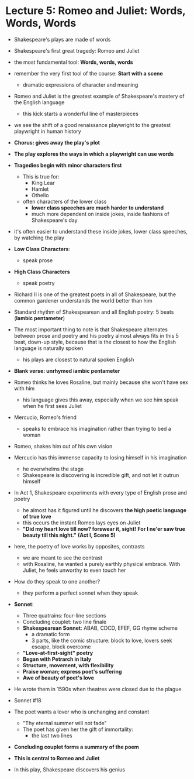 # Lecture 5: Romeo and Juliet: Words, Words, Words

- Shakespeare's plays are made of words
- Shakespeare's first great tragedy: Romeo and Juliet

- the most fundamental tool: **Words, words, words**
- remember the very first tool of the course: **Start with a scene**
  - dramatic expressions of character and meaning
- Romeo and Juliet is the greatest example of Shakespeare's mastery of the English language
  - this kick starts a wonderful line of masterpieces
- we see the shift of a good renaissance playwright to the greatest playwright in human history
- **Chorus: gives away the play's plot**
- **The play explores the ways in which a playwright can use words**
- **Tragedies begin with minor characters first**
  - This is true for:
    - King Lear
    - Hamlet
    - Othello
  - often characters of the lower class
    - **lower class speeches are much harder to understand**
    - much more dependent on inside jokes, inside fashions of Shakespeare's day
- it's often easier to understand these inside jokes, lower class speeches, by watching the play
- **Low Class Characters**:
  - speak prose
- **High Class Characters**
  - speak poetry
- Richard II is one of the greatest poets in all of Shakespeare, but the common gardener understands the world better than him
- Standard rhythm of Shakespearean and all English poetry: 5 beats (**Iambic pentameter**)
- The most important thing to note is that Shakespeare alternates between prose and poetry and his poetry almost always fits in this 5 beat, down-up style, because that is the closest to how the English language is naturally spoken
  - his plays are closest to natural spoken English

- **Blank verse: unrhymed iambic pentameter**
- Romeo thinks he loves Rosaline, but mainly because she won't have sex with him
  - his language gives this away, especially when we see him speak when he first sees Juliet
- Mercucio, Romeo's friend
  - speaks to embrace his imagination rather than trying to bed a woman
- Romeo, shakes him out of his own vision
- Mercucio has this immense capacity to losing himself in his imagination
  - he overwhelms the stage
  - Shakespeare is discovering is incredible gift, and not let it outrun himself
- In Act 1, Shakespeare experiments with every type of English prose and poetry
  - he almost has it figured until he discovers **the high poetic language of true love**
  - this occurs the instant Romeo lays eyes on Juliet
  - **"Did my heart love till now? forswear it, sight!**
    **For I ne'er saw true beauty till this night."**
    **(Act I, Scene 5)**
- here, the poetry of love works by opposites, contrasts
  - we are meant to see the contrast
  - with Rosaline, he wanted a purely earthly physical embrace. With Juliet, he feels unworthy to even touch her
- How do they speak to one another?
  - they perform a perfect sonnet when they speak
- **Sonnet**:
  - Three quatrains: four-line sections
  - Concluding couplet: two line finale
  - **Shakespearean Sonnet**: ABAB, CDCD, EFEF, GG rhyme scheme
    - a dramatic form
    - 3 parts, like the comic structure: block to love, lovers seek escape, block overcome
  - **"Love-at-first-sight" poetry**
  - **Began with Petrarch in Italy**
  - **Structure, movement, with flexibility**
  - **Praise woman; express poet's suffering**
  - **Awe of beauty of poet's love**
- He wrote them in 1590s when theatres were closed due to the plague
- Sonnet #18
- The poet wants a lover who is unchanging and constant
  - "Thy eternal summer will not fade"
  - The poet has given her the gift of immortality:
    - the last two lines
- **Concluding couplet forms a summary of the poem**
- **This is central to Romeo and Juliet**
- In this play, Shakespeare discovers his genius